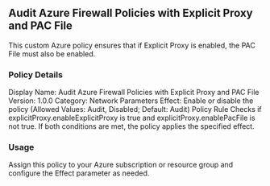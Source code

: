 ## Audit Azure Firewall Policies with Explicit Proxy and PAC File
This custom Azure policy ensures that if Explicit Proxy is enabled, the PAC File must also be enabled.

### Policy Details
Display Name: Audit Azure Firewall Policies with Explicit Proxy and PAC File
Version: 1.0.0
Category: Network
Parameters
Effect: Enable or disable the policy (Allowed Values: Audit, Disabled; Default: Audit)
Policy Rule
Checks if explicitProxy.enableExplicitProxy is true and explicitProxy.enablePacFile is not true. If both conditions are met, the policy applies the specified effect.

### Usage
Assign this policy to your Azure subscription or resource group and configure the Effect parameter as needed.
